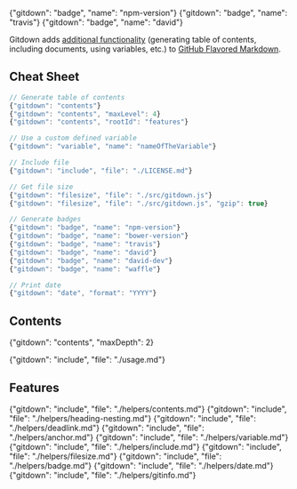 {"gitdown": "badge", "name": "npm-version"}
{"gitdown": "badge", "name": "travis"}
{"gitdown": "badge", "name": "david"}

Gitdown adds [additional functionality](#features) (generating table of contents, including documents, using variables, etc.) to [GitHub Flavored Markdown](https://help.github.com/articles/github-flavored-markdown/).

## Cheat Sheet

<!-- gitdown: off -->
```js
// Generate table of contents
{"gitdown": "contents"}
{"gitdown": "contents", "maxLevel": 4}
{"gitdown": "contents", "rootId": "features"}

// Use a custom defined variable
{"gitdown": "variable", "name": "nameOfTheVariable"}

// Include file
{"gitdown": "include", "file": "./LICENSE.md"}

// Get file size
{"gitdown": "filesize", "file": "./src/gitdown.js"}
{"gitdown": "filesize", "file": "./src/gitdown.js", "gzip": true}

// Generate badges
{"gitdown": "badge", "name": "npm-version"}
{"gitdown": "badge", "name": "bower-version"}
{"gitdown": "badge", "name": "travis"}
{"gitdown": "badge", "name": "david"}
{"gitdown": "badge", "name": "david-dev"}
{"gitdown": "badge", "name": "waffle"}

// Print date
{"gitdown": "date", "format": "YYYY"}
```
<!-- gitdown: on -->

## Contents

{"gitdown": "contents", "maxDepth": 2}

{"gitdown": "include", "file": "./usage.md"}

## Features

{"gitdown": "include", "file": "./helpers/contents.md"}
{"gitdown": "include", "file": "./helpers/heading-nesting.md"}
{"gitdown": "include", "file": "./helpers/deadlink.md"}
{"gitdown": "include", "file": "./helpers/anchor.md"}
{"gitdown": "include", "file": "./helpers/variable.md"}
{"gitdown": "include", "file": "./helpers/include.md"}
{"gitdown": "include", "file": "./helpers/filesize.md"}
{"gitdown": "include", "file": "./helpers/badge.md"}
{"gitdown": "include", "file": "./helpers/date.md"}
{"gitdown": "include", "file": "./helpers/gitinfo.md"}

